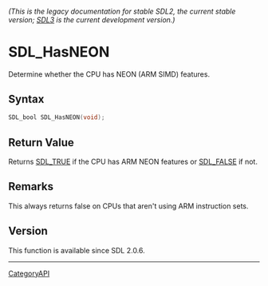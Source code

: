 ###### (This is the legacy documentation for stable SDL2, the current stable version; [SDL3](https://wiki.libsdl.org/SDL3/) is the current development version.)
# SDL_HasNEON

Determine whether the CPU has NEON (ARM SIMD) features.

## Syntax

```c
SDL_bool SDL_HasNEON(void);

```

## Return Value

Returns [SDL_TRUE](SDL_TRUE) if the CPU has ARM NEON features or
[SDL_FALSE](SDL_FALSE) if not.

## Remarks

This always returns false on CPUs that aren't using ARM instruction sets.

## Version

This function is available since SDL 2.0.6.

----
[CategoryAPI](CategoryAPI)

